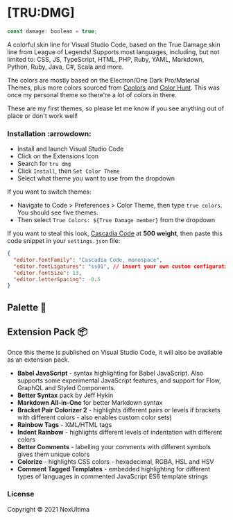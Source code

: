 # [TRU:DMG]

```js
const damage: boolean = true;
```

A colorful skin line for Visual Studio Code, based on the True Damage skin line from League of Legends! Supports most languages, including, but not limited to: CSS, JS, TypeScript, HTML, PHP, Ruby, YAML, Markdown, Python, Ruby, Java, C#, Scala and more. 

The colors are mostly based on the Electron/One Dark Pro/Material Themes, plus more colors sourced from [Coolors](coolors.co) and [Color Hunt](colorhunt.com). This was once my personal theme so there're a lot of colors in there.

These are my first themes, so please let me know if you see anything out of place or don't work well!

### Installation :arrowdown:

- Install and launch Visual Studio Code
- Click on the Extensions Icon
- Search for `tru dmg`
- Click `Install`, then `Set Color Theme`
- Select what theme you want to use from the dropdown

If you want to switch themes:

- Navigate to Code > Preferences > Color Theme, then type `true colors`. You should see five themes.
- Then select `True Colors: ${True Damage member}` from the dropdown

If you want to steal this look, [Cascadia Code](https://github.com/microsoft/cascadia-code) at **500 weight**, then paste this code snippet in your `settings.json` file:

```json
{
  "editor.fontFamily": "Cascadia Code, monospace",
  "editor.fontLigatures": "ss01", // insert your own custom configuration here
  "editor.fontSize": 13,
  "editor.letterSpacing": -0.5
}
```

## Palette 🎨

## Extension Pack 📦

Once this theme is published on Visual Studio Code, it will also be available as an extension pack.

- **Babel JavaScript** - syntax highlighting for Babel JavaScript. Also supports some experimental JavaScript features, and support for Flow, GraphQL and Styled Components.
- **Better Syntax** pack by Jeff Hykin
- **Markdown All-in-One** for better Markdown syntax
- **Bracket Pair Colorizer 2** - highlights different pairs or levels if brackets with different colors - also enables custom color sets)
- **Rainbow Tags** - XML/HTML tags
- **Indent Rainbow** - highlights different levels of indentation with different colors
- **Better Comments** - labelling your comments with different symbols gives them unique colors
- **Colorize** - highlights CSS colors - hexadecimal, RGBA, HSL and HSV
- **Comment Tagged Templates** - embedded highlighting for different types of languages in commented JavaScript ES6 template strings

### License

Copyright &copy; 2021 NoxUltima

